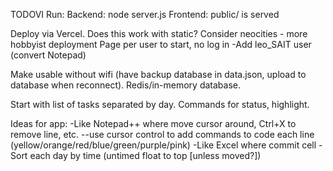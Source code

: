 TODOVI
Run:
Backend: node server.js
Frontend: public/ is served

Deploy via Vercel. Does this work with static? Consider neocities - more hobbyist deployment
Page per user to start, no log in
-Add leo_SAIT user (convert Notepad)

Make usable without wifi (have backup database in data.json, upload to database when reconnect).
Redis/in-memory database.

Start with list of tasks separated by day.
Commands for status, highlight.

Ideas for app:
-Like Notepad++ where move cursor around, Ctrl+X to remove line, etc.
--use cursor control to add commands to code each line (yellow/orange/red/blue/green/purple/pink)
-Like Excel where commit cell
-Sort each day by time (untimed float to top [unless moved?])